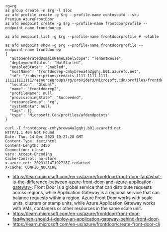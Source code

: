 ```
rg=rg
az group create -n $rg -l $loc
az afd profile create -g $rg --profile-name contosoafd --sku Premium_AzureFrontDoor
az afd endpoint create -g $rg --profile-name frontdoorprofile --endpoint-name frontdoorep
```

```
az afd endpoint list -g $rg --profile-name frontdoorprofile # -otable

az afd endpoint show -g $rg --profile-name frontdoorprofile --endpoint-name frontdoorep
{
  "autoGeneratedDomainNameLabelScope": "TenantReuse",
  "deploymentStatus": "NotStarted",
  "enabledState": "Enabled",
  "hostName": "frontdoorep-cmhybrewa4a2gqhj.b01.azurefd.net",
  "id": "/subscriptions/redacts-1111-1111-1111-111111111111/resourcegroups/rg/providers/Microsoft.Cdn/profiles/frontdoorprofile/afdendpoints/frontdoorep2",
  "location": "Global",
  "name": "frontdoorep2",
  "profileName": null,
  "provisioningState": "Succeeded",
  "resourceGroup": "rg",
  "systemData": null,
  "tags": {},
  "type": "Microsoft.Cdn/profiles/afdendpoints"
}
 
curl -I frontdoorep-cmhybrewa4a2gqhj.b01.azurefd.net
HTTP/1.1 404 Not Found
Date: Thu, 14 Dec 2023 19:27:28 GMT
Content-Type: text/html
Content-Length: 3450
Connection: close
Vary: Accept-Encoding
Cache-Control: no-store
x-azure-ref: 20231214T192728Z-redacted
X-Cache: CONFIG_NOCACHE
```

- https://learn.microsoft.com/en-us/azure/frontdoor/front-door-faq#what-is-the-difference-between-azure-front-door-and-azure-application-gateway-: Front Door is a global service that can distribute requests across regions, while Application Gateway is a regional service that can balance requests within a region. Azure Front Door works with scale units, clusters or stamp units, while Azure Application Gateway works with VMs, containers or other resources in the same scale unit.
- https://learn.microsoft.com/en-us/azure/frontdoor/front-door-faq#when-should-i-deploy-an-application-gateway-behind-front-door-
- https://learn.microsoft.com/en-us/azure/frontdoor/create-front-door-cli
